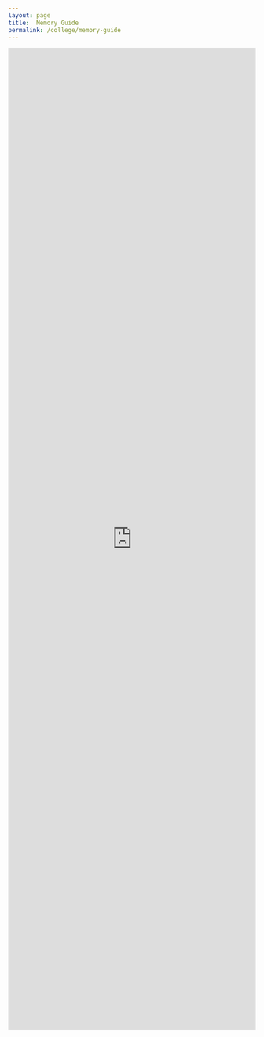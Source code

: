 ```yaml
---
layout: page
title:  Memory Guide
permalink: /college/memory-guide
---
```



<iframe src="https://docs.google.com/document/d/e/2PACX-1vQpBXZWBZZRiy2x3KqFEoRROBj6AGbWzTHonXUn6SOkqCK1QOXmHoTsfjDVpZbHvQ902RuEKpDuEEAu/pub?embedded=true" width="100%" height="2000" frameborder="0" marginheight="0" marginwidth="0"></iframe>
